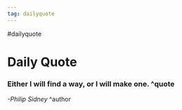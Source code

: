 ```yaml
---
tag: dailyquote
---
```


#dailyquote

# Daily Quote

### Either I will find a way, or I will make one. ^quote
*-Philip Sidney* ^author

